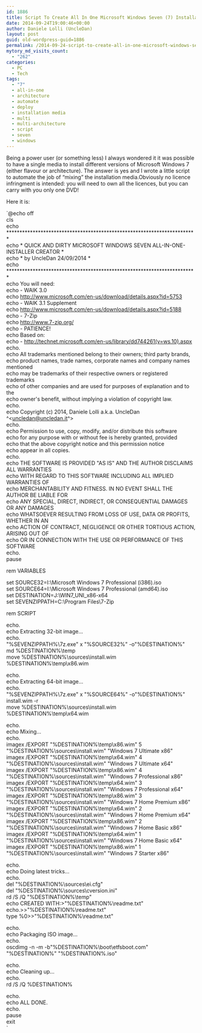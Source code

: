 ```yaml
---
id: 1886
title: Script To Create All In One Microsoft Windows Seven (7) Installation Media
date: 2014-09-24T19:00:46+00:00
author: Daniele Lolli (UncleDan)
layout: post
guid: old-wordpress-guid=1886
permalink: /2014-09-24-script-to-create-all-in-one-microsoft-windows-seven-7-installation-media.html
mytory_md_visits_count:
  - "262"
categories:
  - PC
  - Tech
tags:
  - "7"
  - all-in-one
  - architecture
  - automate
  - deploy
  - installation media
  - multi
  - multi-architecture
  - script
  - seven
  - windows
---
```

Being a power user (or something less) I always wondered it it was possible to have a single media to install different versions of Microsoft Windows 7 (either flavour or architecture). The answer is yes and I wrote a little script to automate the job of &#8220;mixing&#8221; the installation media.Obviously no licence infringment is intended: you will need to own all the licences, but you can carry with you only one DVD!

Here it is:

`@echo off<br />
cls<br />
echo ************************************************************************<br />
echo * QUICK AND DIRTY MICROSOFT WINDOWS SEVEN ALL-IN-ONE-INSTALLER CREATOR *<br />
echo * by UncleDan 24/09/2014 *<br />
echo ************************************************************************<br />
echo You will need:<br />
echo - WAIK 3.0<br />
echo http://www.microsoft.com/en-us/download/details.aspx?id=5753<br />
echo - WAIK 3.1 Supplement<br />
echo http://www.microsoft.com/en-us/download/details.aspx?id=5188<br />
echo - 7-Zip<br />
echo http://www.7-zip.org/<br />
echo - PATIENCE!<br />
echo Based on:<br />
echo - http://technet.microsoft.com/en-us/library/dd744261(v=ws.10).aspx<br />
echo.<br />
echo All trademarks mentioned belong to their owners; third party brands,<br />
echo product names, trade names, corporate names and company names mentioned<br />
echo may be trademarks of their respective owners or registered trademarks<br />
echo of other companies and are used for purposes of explanation and to the<br />
echo owner's benefit, without implying a violation of copyright law.<br />
echo.<br />
echo Copyright (c) 2014, Daniele Lolli a.k.a. UncleDan ^<uncledan@uncledan.it^><br />
echo.<br />
echo Permission to use, copy, modify, and/or distribute this software<br />
echo for any purpose with or without fee is hereby granted, provided<br />
echo that the above copyright notice and this permission notice<br />
echo appear in all copies.<br />
echo.<br />
echo THE SOFTWARE IS PROVIDED "AS IS" AND THE AUTHOR DISCLAIMS ALL WARRANTIES<br />
echo WITH REGARD TO THIS SOFTWARE INCLUDING ALL IMPLIED WARRANTIES OF<br />
echo MERCHANTABILITY AND FITNESS. IN NO EVENT SHALL THE AUTHOR BE LIABLE FOR<br />
echo ANY SPECIAL, DIRECT, INDIRECT, OR CONSEQUENTIAL DAMAGES OR ANY DAMAGES<br />
echo WHATSOEVER RESULTING FROM LOSS OF USE, DATA OR PROFITS, WHETHER IN AN<br />
echo ACTION OF CONTRACT, NEGLIGENCE OR OTHER TORTIOUS ACTION, ARISING OUT OF<br />
echo OR IN CONNECTION WITH THE USE OR PERFORMANCE OF THIS SOFTWARE<br />
echo.<br />
pause</p>
<p>rem VARIABLES</p>
<p>set SOURCE32=I:\Microsoft Windows 7 Professional (i386).iso<br />
set SOURCE64=I:\Microsoft Windows 7 Professional (amd64).iso<br />
set DESTINATION=J:\WIN7_UNI_x86-x64<br />
set SEVENZIPPATH=C:\Program Files\7-Zip</p>
<p>rem SCRIPT</p>
<p>echo.<br />
echo Extracting 32-bit image...<br />
echo.<br />
"%SEVENZIPPATH%\7z.exe" x "%SOURCE32%" -o"%DESTINATION%"<br />
md %DESTINATION%\temp<br />
move %DESTINATION%\sources\install.wim %DESTINATION%\temp\x86.wim</p>
<p>echo.<br />
echo Extracting 64-bit image...<br />
echo.<br />
"%SEVENZIPPATH%\7z.exe" x "%SOURCE64%" -o"%DESTINATION%" install.wim -r<br />
move %DESTINATION%\sources\install.wim %DESTINATION%\temp\x64.wim</p>
<p>echo.<br />
echo Mixing...<br />
echo.<br />
imagex /EXPORT "%DESTINATION%\temp\x86.wim" 5 "%DESTINATION%\sources\install.wim" "Windows 7 Ultimate x86"<br />
imagex /EXPORT "%DESTINATION%\temp\x64.wim" 4 "%DESTINATION%\sources\install.wim" "Windows 7 Ultimate x64"<br />
imagex /EXPORT "%DESTINATION%\temp\x86.wim" 4 "%DESTINATION%\sources\install.wim" "Windows 7 Professional x86"<br />
imagex /EXPORT "%DESTINATION%\temp\x64.wim" 3 "%DESTINATION%\sources\install.wim" "Windows 7 Professional x64"<br />
imagex /EXPORT "%DESTINATION%\temp\x86.wim" 3 "%DESTINATION%\sources\install.wim" "Windows 7 Home Premium x86"<br />
imagex /EXPORT "%DESTINATION%\temp\x64.wim" 2 "%DESTINATION%\sources\install.wim" "Windows 7 Home Premium x64"<br />
imagex /EXPORT "%DESTINATION%\temp\x86.wim" 2 "%DESTINATION%\sources\install.wim" "Windows 7 Home Basic x86"<br />
imagex /EXPORT "%DESTINATION%\temp\x64.wim" 1 "%DESTINATION%\sources\install.wim" "Windows 7 Home Basic x64"<br />
imagex /EXPORT "%DESTINATION%\temp\x86.wim" 1 "%DESTINATION%\sources\install.wim" "Windows 7 Starter x86"</p>
<p>echo.<br />
echo Doing latest tricks...<br />
echo.<br />
del "%DESTINATION%\sources\ei.cfg"<br />
del "%DESTINATION%\sources\cversion.ini"<br />
rd /S /Q "%DESTINATION%\temp"<br />
echo CREATED WITH:>"%DESTINATION%\readme.txt"<br />
echo.>>"%DESTINATION%\readme.txt"<br />
type %0>>"%DESTINATION%\readme.txt"</p>
<p>echo.<br />
echo Packaging ISO image...<br />
echo.<br />
oscdimg -n -m -b"%DESTINATION%\boot\etfsboot.com" "%DESTINATION%" "%DESTINATION%.iso"</p>
<p>echo.<br />
echo Cleaning up...<br />
echo.<br />
rd /S /Q %DESTINATION%</p>
<p>echo.<br />
echo ALL DONE.<br />
echo.<br />
pause<br />
exit<br />
`
